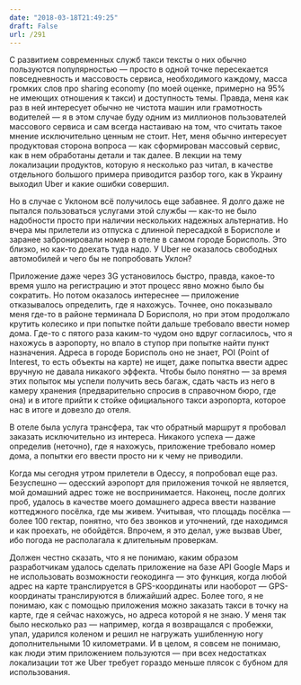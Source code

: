 ```yaml
---
date: "2018-03-18T21:49:25"
draft: False
url: /291
---
```


С развитием современных служб такси тексты о них обычно пользуются популярностью — просто в одной точке пересекается повседневность и массовость сервиса, необходимого каждому, масса громких слов про sharing economy (по моей оценке, примерно на 95% не имеющих отношения к такси) и доступность темы. Правда, меня как раз в ней интересует обычно не чистота машин или грамотность водителей — я в этом случае буду одним из миллионов пользователей массового сервиса и сам всегда настаиваю на том, что считать такое мнение исключительно ценным не стоит. Нет, меня обычно интересует продуктовая сторона вопроса — как сформирован массовый сервис, как в нем обработаны детали и так далее. В лекции на тему локализации продуктов, которую я несколько раз читал, в качестве отдельного большого примера приводится разбор того, как в Украину выходил Uber и какие ошибки совершил.

Но в случае с Уклоном всё получилось еще забавнее. Я долго даже не пытался пользоваться услугами этой службы — как-то не было надобности просто при наличии нескольких надежных альтернатив. Но вчера мы прилетели из отпуска с длинной пересадкой в Борисполе и заранее забронировали номер в отеле в самом городе Борисполь. Это близко, но как-то доехать туда надо. У Uber не оказалось свободных автомобилей и чего бы не попробовать Уклон?

Приложение даже через 3G установилось быстро, правда, какое-то время ушло на регистрацию и этот процесс явно можно было бы сократить. Но потом оказалось интереснее — приложение отказывалось определить, где я нахожусь. Точнее, оно показывало меня где-то в районе терминала D Борисполя, но при этом продолжало крутить колесико и при попытке пойти дальше требовало ввести номер дома. Где-то с пятого раза каким-то чудом оно вдруг согласилось, что я нахожусь в аэропорту, но впало в ступор при попытке найти пункт назначения. Адреса в городе Борисполь оно не знает, POI (Point of Interest, то есть объекты на карте) не ищет, даже попытка ввести адрес вручную не давала никакого эффекта. Чтобы было понятно — за время этих попыток мы успели получить весь багаж, сдать часть из него в камеру хранения (предварительно спросив в справочном бюро, где она) и в итоге прийти к стойке официального такси аэропорта, которое нас в итоге и довезло до отеля.

В отеле была услуга трансфера, так что обратный маршрут я пробовал заказать исключительно из интереса. Никакого успеха — даже определив (неточно), где я нахожусь, приложение требовало номер дома, а попытки его ввести просто ни к чему не приводили. 

Когда мы сегодня утром прилетели в Одессу, я попробовал еще раз. Безуспешно — одесский аэропорт для приложения точкой не является, мой домашний адрес тоже не воспринимается. Наконец, после долгих проб, удалось в качестве моего домашнего адреса ввести название коттеджного посёлка, где мы живем. Учитывая, что площадь посёлка — более 100 гектар, понятно, что без звонков и уточнений, где находимся и как проехать, не обойдётся. Впрочем, я это делал, уже вызвав Uber, ибо погода не располагала к длительным проверкам.

Должен честно сказать, что я не понимаю, каким образом разработчикам удалось сделать приложение на базе API Google Maps и не использовать возможности геокодинга — это функция, когда любой адрес на карте транслируется в GPS-координаты или наоборот — GPS-координаты транслируются в ближайший адрес. Более того, я не понимаю, как с помощью приложения можно заказать такси в точку на карте, где я сейчас нахожусь, но адреса которой я не знаю. У меня так было несколько раз — например, когда я возвращался с пробежки, упал, ударился коленом и решил не нагружать ушибленную ногу дополнительными 10 километрами. И в целом, я совсем не понимаю, как люди этим приложением пользуются — при всех недостатках локализации тот же Uber требует гораздо меньше плясок с бубном для использования.
